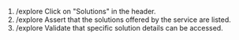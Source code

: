 1. /explore Click on "Solutions" in the header.
2. /explore Assert that the solutions offered by the service are listed.
3. /explore Validate that specific solution details can be accessed.